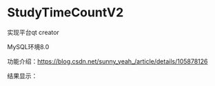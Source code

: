 # StudyTimeCountV2

实现平台qt creator

MySQL环境8.0

功能介绍：https://blog.csdn.net/sunny_yeah_/article/details/105878126

结果显示：


